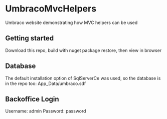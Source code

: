 # UmbracoMvcHelpers
Umbraco website demonstrating how MVC helpers can be used

## Getting started
Download this repo, build with nuget package restore, then view in browser

## Database
The default installation option of SqlServerCe was used, so the database is in the repo too: App_Data/umbraco.sdf

## Backoffice Login
Username: admin
Password: password